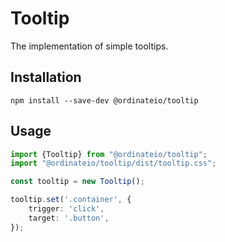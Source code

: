 # Tooltip

The implementation of simple tooltips.

## Installation

```
npm install --save-dev @ordinateio/tooltip
```

## Usage

```ts
import {Tooltip} from "@ordinateio/tooltip";
import "@ordinateio/tooltip/dist/tooltip.css";

const tooltip = new Tooltip();

tooltip.set('.container', {
    trigger: 'click',
    target: '.button',
});
```
